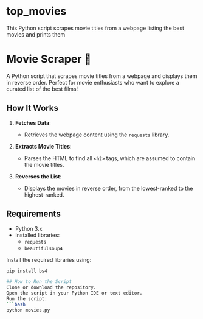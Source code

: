 # top_movies
This Python script scrapes movie titles from a webpage listing the best movies and prints them
# Movie Scraper 🎥

A Python script that scrapes movie titles from a webpage and displays them in reverse order. Perfect for movie enthusiasts who want to explore a curated list of the best films!

## How It Works

1. **Fetches Data**: 
   - Retrieves the webpage content using the `requests` library.

2. **Extracts Movie Titles**:
   - Parses the HTML to find all `<h2>` tags, which are assumed to contain the movie titles.

3. **Reverses the List**:
   - Displays the movies in reverse order, from the lowest-ranked to the highest-ranked.

## Requirements

- Python 3.x
- Installed libraries:
  - `requests`
  - `beautifulsoup4`

Install the required libraries using:
```bash
pip install bs4

## How to Run the Script
Clone or download the repository.
Open the script in your Python IDE or text editor.
Run the script:
```bash
python movies.py
